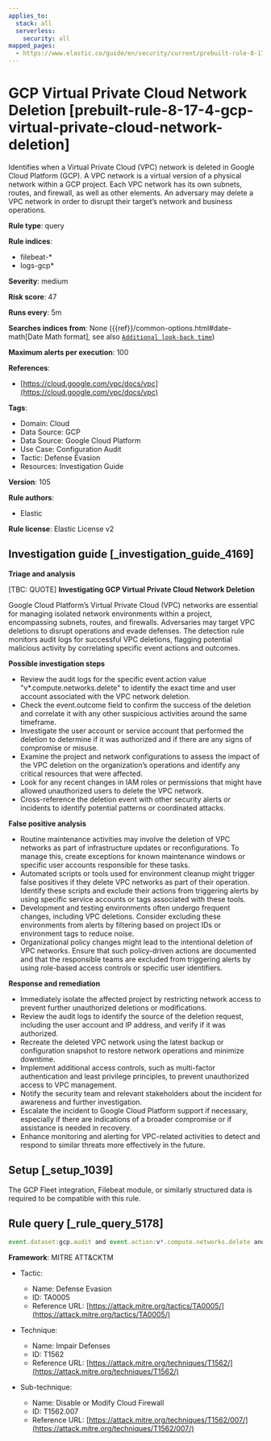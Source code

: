 ```yaml
---
applies_to:
  stack: all
  serverless:
    security: all
mapped_pages:
  - https://www.elastic.co/guide/en/security/current/prebuilt-rule-8-17-4-gcp-virtual-private-cloud-network-deletion.html
---
```


# GCP Virtual Private Cloud Network Deletion [prebuilt-rule-8-17-4-gcp-virtual-private-cloud-network-deletion]

Identifies when a Virtual Private Cloud (VPC) network is deleted in Google Cloud Platform (GCP). A VPC network is a virtual version of a physical network within a GCP project. Each VPC network has its own subnets, routes, and firewall, as well as other elements. An adversary may delete a VPC network in order to disrupt their target’s network and business operations.

**Rule type**: query

**Rule indices**:

* filebeat-*
* logs-gcp*

**Severity**: medium

**Risk score**: 47

**Runs every**: 5m

**Searches indices from**: None ({{ref}}/common-options.html#date-math[Date Math format], see also [`Additional look-back time`](docs-content://solutions/security/detect-and-alert/create-detection-rule.md#rule-schedule))

**Maximum alerts per execution**: 100

**References**:

* [https://cloud.google.com/vpc/docs/vpc](https://cloud.google.com/vpc/docs/vpc)

**Tags**:

* Domain: Cloud
* Data Source: GCP
* Data Source: Google Cloud Platform
* Use Case: Configuration Audit
* Tactic: Defense Evasion
* Resources: Investigation Guide

**Version**: 105

**Rule authors**:

* Elastic

**Rule license**: Elastic License v2

## Investigation guide [_investigation_guide_4169]

**Triage and analysis**

[TBC: QUOTE]
**Investigating GCP Virtual Private Cloud Network Deletion**

Google Cloud Platform’s Virtual Private Cloud (VPC) networks are essential for managing isolated network environments within a project, encompassing subnets, routes, and firewalls. Adversaries may target VPC deletions to disrupt operations and evade defenses. The detection rule monitors audit logs for successful VPC deletions, flagging potential malicious activity by correlating specific event actions and outcomes.

**Possible investigation steps**

* Review the audit logs for the specific event.action value "v*.compute.networks.delete" to identify the exact time and user account associated with the VPC network deletion.
* Check the event.outcome field to confirm the success of the deletion and correlate it with any other suspicious activities around the same timeframe.
* Investigate the user account or service account that performed the deletion to determine if it was authorized and if there are any signs of compromise or misuse.
* Examine the project and network configurations to assess the impact of the VPC deletion on the organization’s operations and identify any critical resources that were affected.
* Look for any recent changes in IAM roles or permissions that might have allowed unauthorized users to delete the VPC network.
* Cross-reference the deletion event with other security alerts or incidents to identify potential patterns or coordinated attacks.

**False positive analysis**

* Routine maintenance activities may involve the deletion of VPC networks as part of infrastructure updates or reconfigurations. To manage this, create exceptions for known maintenance windows or specific user accounts responsible for these tasks.
* Automated scripts or tools used for environment cleanup might trigger false positives if they delete VPC networks as part of their operation. Identify these scripts and exclude their actions from triggering alerts by using specific service accounts or tags associated with these tools.
* Development and testing environments often undergo frequent changes, including VPC deletions. Consider excluding these environments from alerts by filtering based on project IDs or environment tags to reduce noise.
* Organizational policy changes might lead to the intentional deletion of VPC networks. Ensure that such policy-driven actions are documented and that the responsible teams are excluded from triggering alerts by using role-based access controls or specific user identifiers.

**Response and remediation**

* Immediately isolate the affected project by restricting network access to prevent further unauthorized deletions or modifications.
* Review the audit logs to identify the source of the deletion request, including the user account and IP address, and verify if it was authorized.
* Recreate the deleted VPC network using the latest backup or configuration snapshot to restore network operations and minimize downtime.
* Implement additional access controls, such as multi-factor authentication and least privilege principles, to prevent unauthorized access to VPC management.
* Notify the security team and relevant stakeholders about the incident for awareness and further investigation.
* Escalate the incident to Google Cloud Platform support if necessary, especially if there are indications of a broader compromise or if assistance is needed in recovery.
* Enhance monitoring and alerting for VPC-related activities to detect and respond to similar threats more effectively in the future.


## Setup [_setup_1039]

The GCP Fleet integration, Filebeat module, or similarly structured data is required to be compatible with this rule.


## Rule query [_rule_query_5178]

```js
event.dataset:gcp.audit and event.action:v*.compute.networks.delete and event.outcome:success
```

**Framework**: MITRE ATT&CKTM

* Tactic:

    * Name: Defense Evasion
    * ID: TA0005
    * Reference URL: [https://attack.mitre.org/tactics/TA0005/](https://attack.mitre.org/tactics/TA0005/)

* Technique:

    * Name: Impair Defenses
    * ID: T1562
    * Reference URL: [https://attack.mitre.org/techniques/T1562/](https://attack.mitre.org/techniques/T1562/)

* Sub-technique:

    * Name: Disable or Modify Cloud Firewall
    * ID: T1562.007
    * Reference URL: [https://attack.mitre.org/techniques/T1562/007/](https://attack.mitre.org/techniques/T1562/007/)



